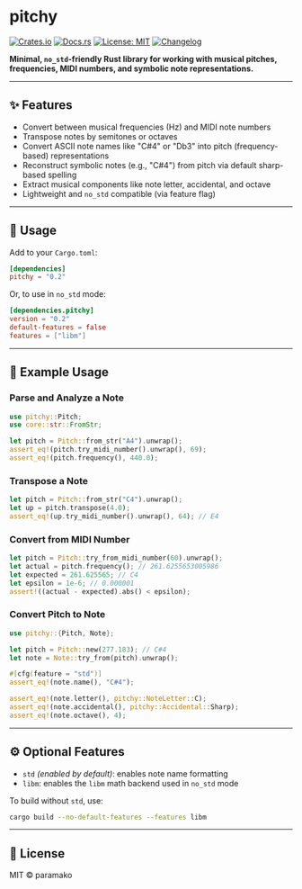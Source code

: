 # pitchy

[![Crates.io](https://img.shields.io/crates/v/pitchy)](https://crates.io/crates/pitchy)
[![Docs.rs](https://docs.rs/pitchy/badge.svg)](https://docs.rs/pitchy)
[![License: MIT](https://img.shields.io/badge/license-MIT-blue.svg)](LICENSE)
[![Changelog](https://img.shields.io/badge/changelog-md-blue)](CHANGELOG.md)

**Minimal, `no_std`-friendly Rust library for working with musical pitches, frequencies, MIDI numbers, and symbolic note representations.**

---

## ✨ Features

- Convert between musical frequencies (Hz) and MIDI note numbers
- Transpose notes by semitones or octaves
- Convert ASCII note names like "C#4" or "Db3" into pitch (frequency-based) representations
- Reconstruct symbolic notes (e.g., "C#4") from pitch via default sharp-based spelling
- Extract musical components like note letter, accidental, and octave
- Lightweight and `no_std` compatible (via feature flag)

---

## 🚀 Usage

Add to your `Cargo.toml`:

```toml
[dependencies]
pitchy = "0.2"
```

Or, to use in `no_std` mode:

```toml
[dependencies.pitchy]
version = "0.2"
default-features = false
features = ["libm"]
```

---

## 🔧 Example Usage

### Parse and Analyze a Note
```rust
use pitchy::Pitch;
use core::str::FromStr;

let pitch = Pitch::from_str("A4").unwrap();
assert_eq!(pitch.try_midi_number().unwrap(), 69);
assert_eq!(pitch.frequency(), 440.0);
```

### Transpose a Note
```rust
let pitch = Pitch::from_str("C4").unwrap();
let up = pitch.transpose(4.0);
assert_eq!(up.try_midi_number().unwrap(), 64); // E4
```

### Convert from MIDI Number
```rust
let pitch = Pitch::try_from_midi_number(60).unwrap();
let actual = pitch.frequency(); // 261.6255653005986
let expected = 261.625565; // C4
let epsilon = 1e-6; // 0.000001
assert!((actual - expected).abs() < epsilon);
```

### Convert Pitch to Note
```rust
use pitchy::{Pitch, Note};

let pitch = Pitch::new(277.183); // C#4
let note = Note::try_from(pitch).unwrap();

#[cfg(feature = "std")]
assert_eq!(note.name(), "C#4");

assert_eq!(note.letter(), pitchy::NoteLetter::C);
assert_eq!(note.accidental(), pitchy::Accidental::Sharp);
assert_eq!(note.octave(), 4);
```

---

## ⚙️ Optional Features

- `std` *(enabled by default)*: enables note name formatting
- `libm`: enables the `libm` math backend used in `no_std` mode

To build without `std`, use:

```bash
cargo build --no-default-features --features libm
```

---

## 📄 License

MIT © paramako
